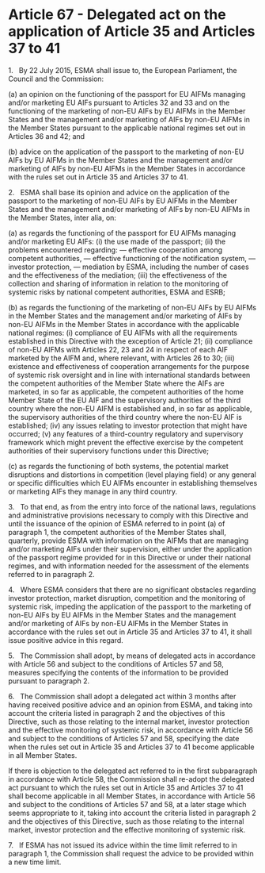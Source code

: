 # Article 67 - Delegated act on the application of Article 35 and Articles 37 to 41


1.   By 22 July 2015, ESMA shall issue to, the European Parliament, the Council and the Commission:

(a) an opinion on the functioning of the passport for EU AIFMs managing and/or marketing EU AIFs pursuant to Articles 32 and 33 and on the functioning of the marketing of non-EU AIFs by EU AIFMs in the Member States and the management and/or marketing of AIFs by non-EU AIFMs in the Member States pursuant to the applicable national regimes set out in Articles 36 and 42; and

(b) advice on the application of the passport to the marketing of non-EU AIFs by EU AIFMs in the Member States and the management and/or marketing of AIFs by non-EU AIFMs in the Member States in accordance with the rules set out in Article 35 and Articles 37 to 41.

2.   ESMA shall base its opinion and advice on the application of the passport to the marketing of non-EU AIFs by EU AIFMs in the Member States and the management and/or marketing of AIFs by non-EU AIFMs in the Member States, inter alia, on:

(a) as regards the functioning of the passport for EU AIFMs managing and/or marketing EU AIFs: (i) the use made of the passport; (ii) the problems encountered regarding: — effective cooperation among competent authorities, — effective functioning of the notification system, — investor protection, — mediation by ESMA, including the number of cases and the effectiveness of the mediation; (iii) the effectiveness of the collection and sharing of information in relation to the monitoring of systemic risks by national competent authorities, ESMA and ESRB;

(b) as regards the functioning of the marketing of non-EU AIFs by EU AIFMs in the Member States and the management and/or marketing of AIFs by non-EU AIFMs in the Member States in accordance with the applicable national regimes: (i) compliance of EU AIFMs with all the requirements established in this Directive with the exception of Article 21; (ii) compliance of non-EU AIFMs with Articles 22, 23 and 24 in respect of each AIF marketed by the AIFM and, where relevant, with Articles 26 to 30; (iii) existence and effectiveness of cooperation arrangements for the purpose of systemic risk oversight and in line with international standards between the competent authorities of the Member State where the AIFs are marketed, in so far as applicable, the competent authorities of the home Member State of the EU AIF and the supervisory authorities of the third country where the non-EU AIFM is established and, in so far as applicable, the supervisory authorities of the third country where the non-EU AIF is established; (iv) any issues relating to investor protection that might have occurred; (v) any features of a third-country regulatory and supervisory framework which might prevent the effective exercise by the competent authorities of their supervisory functions under this Directive;

(c) as regards the functioning of both systems, the potential market disruptions and distortions in competition (level playing field) or any general or specific difficulties which EU AIFMs encounter in establishing themselves or marketing AIFs they manage in any third country.

3.   To that end, as from the entry into force of the national laws, regulations and administrative provisions necessary to comply with this Directive and until the issuance of the opinion of ESMA referred to in point (a) of paragraph 1, the competent authorities of the Member States shall, quarterly, provide ESMA with information on the AIFMs that are managing and/or marketing AIFs under their supervision, either under the application of the passport regime provided for in this Directive or under their national regimes, and with information needed for the assessment of the elements referred to in paragraph 2.

4.   Where ESMA considers that there are no significant obstacles regarding investor protection, market disruption, competition and the monitoring of systemic risk, impeding the application of the passport to the marketing of non-EU AIFs by EU AIFMs in the Member States and the management and/or marketing of AIFs by non-EU AIFMs in the Member States in accordance with the rules set out in Article 35 and Articles 37 to 41, it shall issue positive advice in this regard.

5.   The Commission shall adopt, by means of delegated acts in accordance with Article 56 and subject to the conditions of Articles 57 and 58, measures specifying the contents of the information to be provided pursuant to paragraph 2.

6.   The Commission shall adopt a delegated act within 3 months after having received positive advice and an opinion from ESMA, and taking into account the criteria listed in paragraph 2 and the objectives of this Directive, such as those relating to the internal market, investor protection and the effective monitoring of systemic risk, in accordance with Article 56 and subject to the conditions of Articles 57 and 58, specifying the date when the rules set out in Article 35 and Articles 37 to 41 become applicable in all Member States.

If there is objection to the delegated act referred to in the first subparagraph in accordance with Article 58, the Commission shall re-adopt the delegated act pursuant to which the rules set out in Article 35 and Articles 37 to 41 shall become applicable in all Member States, in accordance with Article 56 and subject to the conditions of Articles 57 and 58, at a later stage which seems appropriate to it, taking into account the criteria listed in paragraph 2 and the objectives of this Directive, such as those relating to the internal market, investor protection and the effective monitoring of systemic risk.

7.   If ESMA has not issued its advice within the time limit referred to in paragraph 1, the Commission shall request the advice to be provided within a new time limit.
